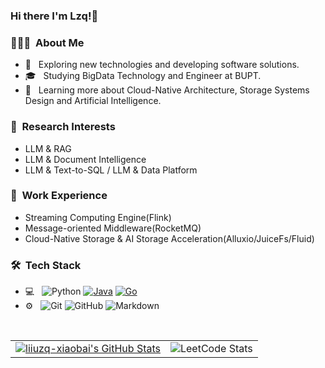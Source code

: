 ### Hi there I'm Lzq!👋 

<h3> 👨🏻‍💻 &nbsp;About Me </h3>

- 🤔 &nbsp; Exploring new technologies and developing software solutions.
- 🎓 &nbsp; Studying BigData Technology and Engineer at BUPT.
- 🌱 &nbsp; Learning more about Cloud-Native Architecture, Storage Systems Design and Artificial Intelligence.

<h3> 📄 &nbsp;Research Interests </h3>

- LLM & RAG
- LLM & Document Intelligence
- LLM & Text-to-SQL / LLM & Data Platform

<h3> 💼 &nbsp;Work Experience </h3>

- Streaming Computing Engine(Flink) 
- Message-oriented Middleware(RocketMQ)
- Cloud-Native Storage & AI Storage Acceleration(Alluxio/JuiceFs/Fluid)

<h3> 🛠 &nbsp;Tech Stack</h3>

- 💻 &nbsp;
  ![Python](https://img.shields.io/badge/-Python-333333?style=flat&logo=python)
  [![Java](https://img.shields.io/badge/-Java-007396?style=flat-square&logo=java&logoColor=ffffff)](https://www.java.com/zh-CN/)
  [![Go](https://img.shields.io/badge/-Go-00ADD8?style=flat-square&logo=go&logoColor=ffffff)](https://golang.org/)
- ⚙️ &nbsp;
  ![Git](https://img.shields.io/badge/-Git-333333?style=flat&logo=git)
  ![GitHub](https://img.shields.io/badge/-GitHub-333333?style=flat&logo=github)
  ![Markdown](https://img.shields.io/badge/-Markdown-333333?style=flat&logo=markdown)
<br/>

<table><tr> <td> <a href="https://github.com/liiuzq-xiaobai"> <img src="https://github-readme-stats.vercel.app/api?username=liiuzq-xiaobai&show_icons=true" alt="liiuzq-xiaobai's GitHub Stats" /> </a> </td> <td> <div>  <img src="https://stats.justsong.cn/api/leetcode?username=bai-gei-zhan-shen&cn=true&theme=bright" alt="LeetCode Stats"> </div> </td> </tr></table>

